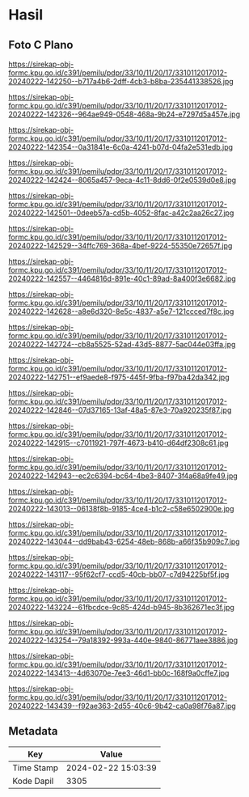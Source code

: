 # Hasil

## Foto C Plano

https://sirekap-obj-formc.kpu.go.id/c391/pemilu/pdpr/33/10/11/20/17/3310112017012-20240222-142250--b717a4b6-2dff-4cb3-b8ba-235441338526.jpg

https://sirekap-obj-formc.kpu.go.id/c391/pemilu/pdpr/33/10/11/20/17/3310112017012-20240222-142326--964ae949-0548-468a-9b24-e7297d5a457e.jpg

https://sirekap-obj-formc.kpu.go.id/c391/pemilu/pdpr/33/10/11/20/17/3310112017012-20240222-142354--0a31841e-6c0a-4241-b07d-04fa2e531edb.jpg

https://sirekap-obj-formc.kpu.go.id/c391/pemilu/pdpr/33/10/11/20/17/3310112017012-20240222-142424--8065a457-9eca-4c11-8dd6-0f2e0539d0e8.jpg

https://sirekap-obj-formc.kpu.go.id/c391/pemilu/pdpr/33/10/11/20/17/3310112017012-20240222-142501--0deeb57a-cd5b-4052-8fac-a42c2aa26c27.jpg

https://sirekap-obj-formc.kpu.go.id/c391/pemilu/pdpr/33/10/11/20/17/3310112017012-20240222-142529--34ffc769-368a-4bef-9224-55350e72657f.jpg

https://sirekap-obj-formc.kpu.go.id/c391/pemilu/pdpr/33/10/11/20/17/3310112017012-20240222-142557--4464816d-891e-40c1-89ad-8a400f3e6682.jpg

https://sirekap-obj-formc.kpu.go.id/c391/pemilu/pdpr/33/10/11/20/17/3310112017012-20240222-142628--a8e6d320-8e5c-4837-a5e7-121ccced7f8c.jpg

https://sirekap-obj-formc.kpu.go.id/c391/pemilu/pdpr/33/10/11/20/17/3310112017012-20240222-142724--cb8a5525-52ad-43d5-8877-5ac044e03ffa.jpg

https://sirekap-obj-formc.kpu.go.id/c391/pemilu/pdpr/33/10/11/20/17/3310112017012-20240222-142751--ef9aede8-f975-445f-9fba-f97ba42da342.jpg

https://sirekap-obj-formc.kpu.go.id/c391/pemilu/pdpr/33/10/11/20/17/3310112017012-20240222-142846--07d37165-13af-48a5-87e3-70a920235f87.jpg

https://sirekap-obj-formc.kpu.go.id/c391/pemilu/pdpr/33/10/11/20/17/3310112017012-20240222-142915--c7011921-797f-4673-b410-d64df2308c61.jpg

https://sirekap-obj-formc.kpu.go.id/c391/pemilu/pdpr/33/10/11/20/17/3310112017012-20240222-142943--ec2c6394-bc64-4be3-8407-3f4a68a9fe49.jpg

https://sirekap-obj-formc.kpu.go.id/c391/pemilu/pdpr/33/10/11/20/17/3310112017012-20240222-143013--06138f8b-9185-4ce4-b1c2-c58e6502900e.jpg

https://sirekap-obj-formc.kpu.go.id/c391/pemilu/pdpr/33/10/11/20/17/3310112017012-20240222-143044--dd9bab43-6254-48eb-868b-a66f35b909c7.jpg

https://sirekap-obj-formc.kpu.go.id/c391/pemilu/pdpr/33/10/11/20/17/3310112017012-20240222-143117--95f62cf7-ccd5-40cb-bb07-c7d94225bf5f.jpg

https://sirekap-obj-formc.kpu.go.id/c391/pemilu/pdpr/33/10/11/20/17/3310112017012-20240222-143224--61fbcdce-9c85-424d-b945-8b362671ec3f.jpg

https://sirekap-obj-formc.kpu.go.id/c391/pemilu/pdpr/33/10/11/20/17/3310112017012-20240222-143254--79a18392-993a-440e-9840-86771aee3886.jpg

https://sirekap-obj-formc.kpu.go.id/c391/pemilu/pdpr/33/10/11/20/17/3310112017012-20240222-143413--4d63070e-7ee3-46d1-bb0c-168f9a0cffe7.jpg

https://sirekap-obj-formc.kpu.go.id/c391/pemilu/pdpr/33/10/11/20/17/3310112017012-20240222-143439--f92ae363-2d55-40c6-9b42-ca0a98f76a87.jpg


## Metadata

| Key        | Value               |
| ---------- | ------------------- |
| Time Stamp | 2024-02-22 15:03:39 |
| Kode Dapil | 3305                |



